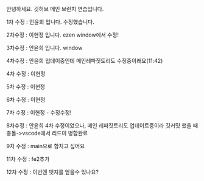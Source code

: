 안녕하세요.
깃허브 메인 브런치 연습입니다.

1차 수정 : 안윤희 입니다. 수정했습니다.

2차수정 : 이현정 입니다. ezen window에서 수정!

3차수정 : 안윤희 입니다. window

4차수정 : 안윤희 업데이중인데 메인레파짓토리도 수정중이래요(11:42)

4차 수정 : 이현정

5차 수정 : 이현정

6차 수정 : 이현정

7차 수정 : 이현정 - 수정수정!

8차수정 : 안윤희 4차 수정이었으나, 메인 레파짓토리도 업데이트중이라 깃커밋 했을 때 충돌->vscode에서 리드미 병합완료

9차 수정 : main으로 합치고 싶어요

11차 수정 : fe2추가

12차 수정 : 이번엔 뱃지를 얻을수 있나요?
